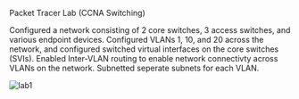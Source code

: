 Packet Tracer Lab (CCNA Switching)


Configured a network consisting of 2 core switches, 3 access switches, and various endpoint devices.
Configured VLANs 1, 10, and 20 across the network, and configured switched virtual interfaces on the core switches (SVIs).
Enabled Inter-VLAN routing to enable network connectivty across VLANs on the network.
Subnetted seperate subnets for each VLAN.


![lab1](https://user-images.githubusercontent.com/93893167/186528074-42c294c6-8ef9-4fee-98d0-bab6e564874f.png)



